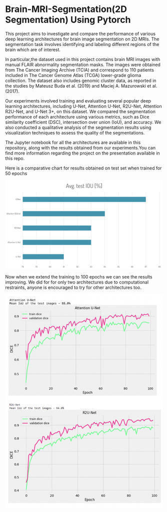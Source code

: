 # Brain-MRI-Segmentation(2D Segmentation) Using Pytorch

This project aims to investigate and compare the performance of various deep learning architectures for brain image segmentation on 2D MRIs. The segmentation task involves identifying and labeling different regions of the brain which are of interest.

In particular,the dataset used in this project contains brain MRI images with manual FLAIR abnormality segmentation masks. The images were obtained from The Cancer Imaging Archive (TCIA) and correspond to 110 patients included in The Cancer Genome Atlas (TCGA) lower-grade glioma collection. The dataset also includes genomic cluster data, as reported in the studies by Mateusz Buda et al. (2019) and Maciej A. Mazurowski et al. (2017).

Our experiments involved training and evaluating several popular deep learning architectures, including U-Net, Attention U-Net, R2U-Net, Attention R2U-Net, and U-Net 3+, on this dataset. We compared the segmentation performance of each architecture using various metrics, such as Dice similarity coefficient (DSC), intersection over union (IoU), and accuracy. We also conducted a qualitative analysis of the segmentation results using visualization techniques to assess the quality of the segmentations.

The Jupyter notebook for all the architectures are available in this repository, along with the results obtained from our experiments.You can find more information regarding the project on the presentation available in this repo.

Here is a comparative chart for results obtained on test set when trained for 50 epochs

![My Image](images/comparative_results.png)

Now when we extend the training to 100 epochs we can see the results improving. We did for for only two architectures due to computational restraints, anyone is encouraged to try for other architectures too.

![My Image](images/one_hundred_ep.png)


